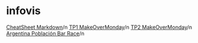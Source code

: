 # infovis
[CheatSheet Markdown](https://github.com/adam-p/markdown-here/wiki/Markdown-Cheatsheet)/n
[TP1 MakeOverMonday](lucasarbues.github.io/infovis/MakeOverMonday1.html)/n
[TP2 MakeOverMonday](https://lucasarbues.github.io/infovis/MakeOverMonday%20Week%2011.html)/n
[Argentina Población Bar Race](https://lucasarbues.github.io/infovis/Arg.html)/n
